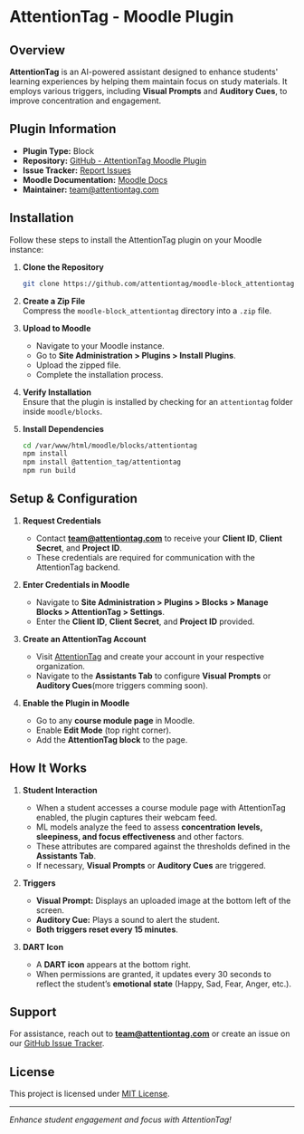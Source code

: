 # AttentionTag - Moodle Plugin

## Overview
**AttentionTag** is an AI-powered assistant designed to enhance students' learning experiences by helping them maintain focus on study materials. It employs various triggers, including **Visual Prompts** and **Auditory Cues**, to improve concentration and engagement.

## Plugin Information
- **Plugin Type:** Block
- **Repository:** [GitHub - AttentionTag Moodle Plugin](https://github.com/attentiontag/moodle-block_attentiontag)
- **Issue Tracker:** [Report Issues](https://github.com/attentiontag/moodle-block_attentiontag/issues)
- **Moodle Documentation:** [Moodle Docs](https://docs.moodle.org/405/en/index.php?title=AttentionTag&action=edit)
- **Maintainer:** [team@attentiontag.com](mailto:team@attentiontag.com)

## Installation
Follow these steps to install the AttentionTag plugin on your Moodle instance:

1. **Clone the Repository**  
   ```sh
   git clone https://github.com/attentiontag/moodle-block_attentiontag.git
   ```

2. **Create a Zip File**  
   Compress the `moodle-block_attentiontag` directory into a `.zip` file.

3. **Upload to Moodle**  
   - Navigate to your Moodle instance.
   - Go to **Site Administration > Plugins > Install Plugins**.
   - Upload the zipped file.
   - Complete the installation process.

4. **Verify Installation**  
   Ensure that the plugin is installed by checking for an `attentiontag` folder inside `moodle/blocks`.

5. **Install Dependencies**  
   ```sh
   cd /var/www/html/moodle/blocks/attentiontag
   npm install
   npm install @attention_tag/attentiontag
   npm run build
   ```

## Setup & Configuration
1. **Request Credentials**  
   - Contact **team@attentiontag.com** to receive your **Client ID**, **Client Secret**, and **Project ID**.
   - These credentials are required for communication with the AttentionTag backend.

2. **Enter Credentials in Moodle**  
   - Navigate to **Site Administration > Plugins > Blocks > Manage Blocks > AttentionTag > Settings**.
   - Enter the **Client ID**, **Client Secret**, and **Project ID** provided.

3. **Create an AttentionTag Account**  
   - Visit [AttentionTag](https://app.attentiontag.com) and create your account in your respective organization.
   - Navigate to the **Assistants Tab** to configure **Visual Prompts** or **Auditory Cues**(more triggers comming soon).

4. **Enable the Plugin in Moodle**  
   - Go to any **course module page** in Moodle.
   - Enable **Edit Mode** (top right corner).
   - Add the **AttentionTag block** to the page.

## How It Works
1. **Student Interaction**
   - When a student accesses a course module page with AttentionTag enabled, the plugin captures their webcam feed.
   - ML models analyze the feed to assess **concentration levels, sleepiness, and focus effectiveness** and other factors.
   - These attributes are compared against the thresholds defined in the **Assistants Tab**.
   - If necessary, **Visual Prompts** or **Auditory Cues** are triggered.

2. **Triggers**
   - **Visual Prompt:** Displays an uploaded image at the bottom left of the screen.
   - **Auditory Cue:** Plays a sound to alert the student.
   - **Both triggers reset every 15 minutes**.

3. **DART Icon**
   - A **DART icon** appears at the bottom right.
   - When permissions are granted, it updates every 30 seconds to reflect the student’s **emotional state** (Happy, Sad, Fear, Anger, etc.).

## Support
For assistance, reach out to **[team@attentiontag.com](mailto:team@attentiontag.com)** or create an issue on our [GitHub Issue Tracker](https://github.com/attentiontag/moodle-block_attentiontag/issues).

## License
This project is licensed under [MIT License](LICENSE).

---
*Enhance student engagement and focus with AttentionTag!*

